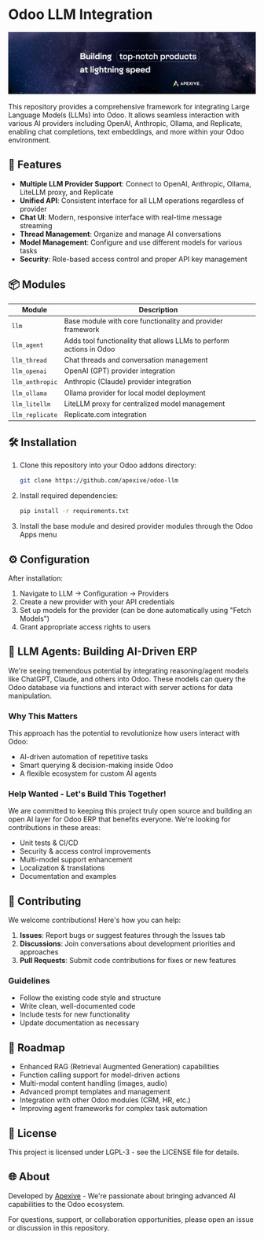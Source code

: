 # Odoo LLM Integration

![Banner](llm/static/description/banner.jpeg)

This repository provides a comprehensive framework for integrating Large Language Models (LLMs) into Odoo. It allows seamless interaction with various AI providers including OpenAI, Anthropic, Ollama, and Replicate, enabling chat completions, text embeddings, and more within your Odoo environment.

## 🚀 Features

- **Multiple LLM Provider Support**: Connect to OpenAI, Anthropic, Ollama, LiteLLM proxy, and Replicate
- **Unified API**: Consistent interface for all LLM operations regardless of provider
- **Chat UI**: Modern, responsive interface with real-time message streaming
- **Thread Management**: Organize and manage AI conversations
- **Model Management**: Configure and use different models for various tasks
- **Security**: Role-based access control and proper API key management

## 📦 Modules

| Module          | Description                                                          |
|-----------------|----------------------------------------------------------------------|
| `llm`           | Base module with core functionality and provider framework           |
| `llm_agent`     | Adds tool functionality that allows LLMs to perform actions in Odoo  |
| `llm_thread`    | Chat threads and conversation management                             |
| `llm_openai`    | OpenAI (GPT) provider integration                                    |
| `llm_anthropic` | Anthropic (Claude) provider integration                              |
| `llm_ollama`    | Ollama provider for local model deployment                           |
| `llm_litellm`   | LiteLLM proxy for centralized model management                       |
| `llm_replicate` | Replicate.com integration                                            |

## 🛠️ Installation

1. Clone this repository into your Odoo addons directory:
   ```bash
   git clone https://github.com/apexive/odoo-llm
   ```

2. Install required dependencies:
   ```bash
   pip install -r requirements.txt
   ```

3. Install the base module and desired provider modules through the Odoo Apps menu

## ⚙️ Configuration

After installation:

1. Navigate to LLM → Configuration → Providers
2. Create a new provider with your API credentials
3. Set up models for the provider (can be done automatically using "Fetch Models")
4. Grant appropriate access rights to users

## 🔄 LLM Agents: Building AI-Driven ERP

We're seeing tremendous potential by integrating reasoning/agent models like ChatGPT, Claude, and others into Odoo. These models can query the Odoo database via functions and interact with server actions for data manipulation.

### Why This Matters

This approach has the potential to revolutionize how users interact with Odoo:
- AI-driven automation of repetitive tasks
- Smart querying & decision-making inside Odoo
- A flexible ecosystem for custom AI agents

### Help Wanted - Let's Build This Together!

We are committed to keeping this project truly open source and building an open AI layer for Odoo ERP that benefits everyone. We're looking for contributions in these areas:

- Unit tests & CI/CD
- Security & access control improvements
- Multi-model support enhancement
- Localization & translations
- Documentation and examples

## 🤝 Contributing

We welcome contributions! Here's how you can help:

1. **Issues**: Report bugs or suggest features through the Issues tab
2. **Discussions**: Join conversations about development priorities and approaches
3. **Pull Requests**: Submit code contributions for fixes or new features

### Guidelines

- Follow the existing code style and structure
- Write clean, well-documented code
- Include tests for new functionality
- Update documentation as necessary

## 🔮 Roadmap

- Enhanced RAG (Retrieval Augmented Generation) capabilities
- Function calling support for model-driven actions
- Multi-modal content handling (images, audio)
- Advanced prompt templates and management
- Integration with other Odoo modules (CRM, HR, etc.)
- Improving agent frameworks for complex task automation

## 📜 License

This project is licensed under LGPL-3 - see the LICENSE file for details.

## 🌐 About

Developed by [Apexive](https://apexive.com) - We're passionate about bringing advanced AI capabilities to the Odoo ecosystem.

For questions, support, or collaboration opportunities, please open an issue or discussion in this repository.
